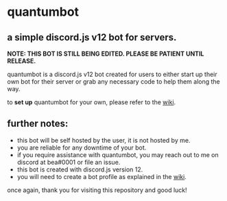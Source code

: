 # quantumbot
## a simple discord.js v12 bot for servers.
**NOTE: THIS BOT IS STILL BEING EDITED. PLEASE BE PATIENT UNTIL RELEASE.**

quantumbot is a discord.js v12 bot created for users to either start up their own bot for their server or grab any necessary code to help them along the way.

to **set up** quantumbot for your own, please refer to the [wiki](https://github.com/beanini/quantumbot/wiki).

## further notes:
- this bot will be self hosted by the user, it is not hosted by me.
- you are reliable for any downtime of your bot.
- if you require assistance with quantumbot, you may reach out to me on discord at bea#0001 or file an issue.
- this bot is created with discord.js version 12.
- you will need to create a bot profile as explained in the [wiki](https://github.com/beanini/quantumbot/wiki).

once again, thank you for visiting this repository and good luck!
